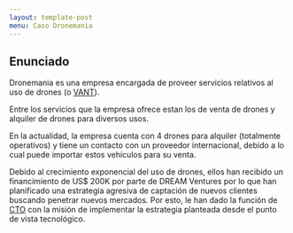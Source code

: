 ```yaml
---
layout: template-post
menu: Caso Dronemania
---
```

## Enunciado

Dronemania es una empresa encargada de proveer servicios relativos al uso de
drones (o [VANT](https://es.wikipedia.org/wiki/Veh%C3%ADculo_a%C3%A9reo_no_tripulado)).

Entre los servicios que la empresa ofrece estan los de venta de drones y alquiler
de drones para diversos usos.

En la actualidad, la empresa cuenta con 4 drones para alquiler (totalmente operativos)
 y tiene un contacto con un proveedor internacional, debido a lo cual puede importar estos
vehículos para su venta.

Debido al crecimiento exponencial del uso de drones, ellos han recibido un
financimiento de US$ 200K por parte de DREAM Ventures por lo que han planificado
una estrategia agresiva de captación de nuevos clientes buscando
penetrar nuevos mercados. Por esto, le han dado la función de [CTO](https://es.wikipedia.org/wiki/Director_de_tecnolog%C3%ADa)
con la misión de implementar la estrategia planteada desde el punto de vista tecnológico.

